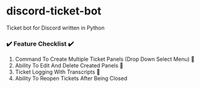 # discord-ticket-bot
Ticket bot for Discord written in Python

### ✔️ Feature Checklist ✔️
1. Command To Create Multiple Ticket Panels (Drop Down Select Menu) 🚫
2. Ability To Edit And Delete Created Panels 🚫
3. Ticket Logging With Transcripts 🚫
4. Ability To Reopen Tickets After Being Closed
